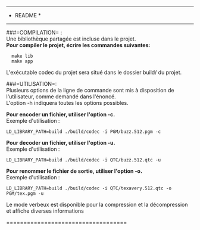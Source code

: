 **********
* README *
**********

###=COMPILATION= :  
Une bibliothèque partagée est incluse dans le projet.  
**Pour compiler le projet, écrire les commandes suivantes:**  
```
  make lib
  make app
```

L'exécutable codec du projet sera situé dans le dossier build/ du projet.

###=UTILISATION=:  
Plusieurs options de la ligne de commande sont mis à disposition de l'utilisateur, comme demandé dans l'énoncé.  
L'option -h indiquera toutes les options possibles.  

**Pour encoder un fichier, utiliser l'option -c.**  
Exemple d'utilisation :  
```
LD_LIBRARY_PATH=build ./build/codec -i PGM/buzz.512.pgm -c
```

**Pour decoder un fichier, utiliser l'option -u.**  
Exemple d'utilisation :  
```
LD_LIBRARY_PATH=build ./build/codec -i QTC/buzz.512.qtc -u  
```

**Pour renommer le fichier de sortie, utiliser l'option -o.**  
Exemple d'utilisation :  
```
LD_LIBRARY_PATH=build ./build/codec -i QTC/texavery.512.qtc -o PGM/tex.pgm -u  
```

Le mode verbeux est disponible pour la compression et la décompression et affiche diverses informations  

===================================
